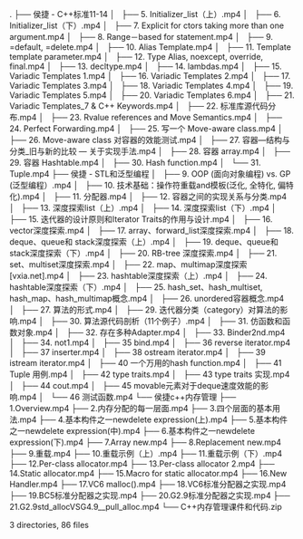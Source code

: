 .
├── 侯捷 - C++标准11-14
│   ├── 5. Initializer_list（上）.mp4
│   ├── 6. Initializer_list（下）.mp4
│   ├── 7. Explicit for ctors taking more than one argument.mp4
│   ├── 8. Range－based for statement.mp4
│   ├── 9. =default, =delete.mp4
│   ├── 10. Alias Template.mp4
│   ├── 11. Template template parameter.mp4
│   ├── 12. Type Alias, noexcept, override, final.mp4
│   ├── 13. decltype.mp4
│   ├── 14. lambdas.mp4
│   ├── 15. Variadic Templates 1.mp4
│   ├── 16. Variadic Templates 2.mp4
│   ├── 17. Variadic Templates 3.mp4
│   ├── 18. Variadic Templates 4.mp4
│   ├── 19. Variadic Templates 5.mp4
│   ├── 20. Variadic Templates 6.mp4
│   ├── 21. Variadic Templates_7 & C++ Keywords.mp4
│   ├── 22. 标准库源代码分布.mp4
│   ├── 23. Rvalue references and Move Semantics.mp4
│   ├── 24. Perfect Forwarding.mp4
│   ├── 25. 写一个 Move-aware class.mp4
│   ├── 26. Move-aware class 对容器的效能测试.mp4
│   ├── 27. 容器—结构与分类_旧与新的比较 — 关于实现手法.mp4
│   ├── 28. 容器 array.mp4
│   ├── 29. 容器 Hashtable.mp4
│   ├── 30. Hash function.mp4
│   └── 31. Tuple.mp4
├── 侯捷 - STL和泛型编程
│   ├── 9. OOP (面向对象编程) vs. GP (泛型编程）.mp4
│   ├── 10. 技术基础：操作符重载and模板(泛化, 全特化, 偏特化).mp4
│   ├── 11. 分配器.mp4
│   ├── 12. 容器之间的实现关系与分类.mp4
│   ├── 13. 深度探索list（上）.mp4
│   ├── 14. 深度探索list（下）.mp4
│   ├── 15. 迭代器的设计原则和Iterator Traits的作用与设计.mp4
│   ├── 16. vector深度探索.mp4
│   ├── 17. array、forward_list深度探索.mp4
│   ├── 18. deque、queue和 stack深度探索（上）.mp4
│   ├── 19. deque、queue和 stack深度探索（下）.mp4
│   ├── 20. RB-tree 深度探索.mp4
│   ├── 21. set、multiset深度探索.mp4
│   ├── 22. map、multimap深度探索[vxia.net].mp4
│   ├── 23. hashtable深度探索（上）.mp4
│   ├── 24. hashtable深度探索（下）.mp4
│   ├── 25. hash_set、hash_multiset, hash_map、hash_multimap概念.mp4
│   ├── 26. unordered容器概念.mp4
│   ├── 27. 算法的形式.mp4
│   ├── 29. 迭代器分类（category）对算法的影响.mp4
│   ├── 30. 算法源代码剖析（11个例子）.mp4
│   ├── 31. 仿函数和函数对象.mp4
│   ├── 32. 存在多种Adapter.mp4
│   ├── 33. Binder2nd.mp4
│   ├── 34. not1.mp4
│   ├── 35 bind.mp4
│   ├── 36  reverse iterator.mp4
│   ├── 37  inserter.mp4
│   ├── 38  ostream iterator.mp4
│   ├── 39  istream iterator.mp4
│   ├── 40  一个万用的hash function.mp4
│   ├── 41  Tuple 用例.mp4
│   ├── 42  type traits.mp4
│   ├── 43  type traits 实现.mp4
│   ├── 44  cout.mp4
│   ├── 45  movable元素对于deque速度效能的影响.mp4
│   └── 46  测试函数.mp4
└── 侯捷c++内存管理
    ├── 1.Overview.mp4
    ├── 2.内存分配的每一层面.mp4
    ├── 3.四个层面的基本用法.mp4
    ├── 4.基本构件之一newdelete expression(上).mp4
    ├── 5.基本构件之一newdelete expression(中).mp4
    ├── 6.基本构件之一newdelete expression(下).mp4
    ├── 7.Array new.mp4
    ├── 8.Replacement new.mp4
    ├── 9.重载.mp4
    ├── 10.重载示例（上）.mp4
    ├── 11.重载示例（下）.mp4
    ├── 12.Per-class allocator.mp4
    ├── 13.Per-class allocator 2.mp4
    ├── 14.Static allocator.mp4
    ├── 15.Macro for static allocator.mp4
    ├── 16.New Handler.mp4
    ├── 17.VC6 malloc().mp4
    ├── 18.VC6标准分配器之实现.mp4
    ├── 19.BC5标准分配器之实现.mp4
    ├── 20.G2.9标准分配器之实现.mp4
    ├── 21.G2.9std_allocVSG4.9__pull_alloc.mp4
    └── C++内存管理课件和代码.zip

3 directories, 86 files
